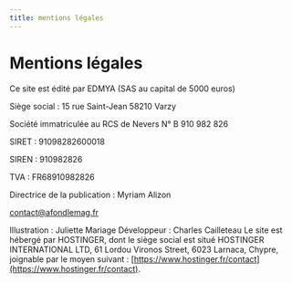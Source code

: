 ```yaml
---
title: mentions légales
---
```


# Mentions légales

Ce site est édité par EDMYA (SAS au capital de 5000 euros)

Siège social : 15 rue Saint-Jean 58210 Varzy

Société immatriculée au RCS de Nevers N° B 910 982 826

SIRET : 91098282600018

SIREN : 910982826

TVA : FR68910982826

Directrice de la publication : Myriam Alizon

contact@afondlemag.fr

Illustration : Juliette Mariage Développeur : Charles Cailleteau Le site est hébergé par HOSTINGER, dont le siège social est situé HOSTINGER INTERNATIONAL LTD, 61 Lordou Vironos Street, 6023 Larnaca, Chypre, joignable par le moyen suivant : [https://www.hostinger.fr/contact](https://www.hostinger.fr/contact).
